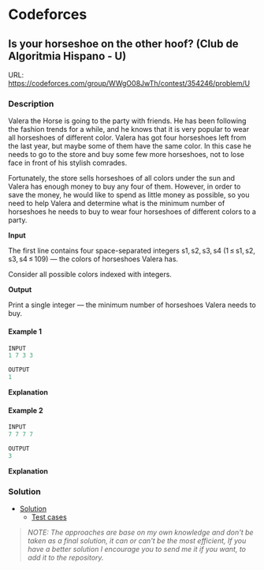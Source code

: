 # Codeforces

## Is your horseshoe on the other hoof? (Club de Algoritmia Hispano - U)
URL: https://codeforces.com/group/WWgO08JwTh/contest/354246/problem/U

### Description

Valera the Horse is going to the party with friends. He has been following the fashion trends for a while, and he knows that it is very popular to wear all horseshoes of different color. Valera has got four horseshoes left from the last year, but maybe some of them have the same color. In this case he needs to go to the store and buy some few more horseshoes, not to lose face in front of his stylish comrades.

Fortunately, the store sells horseshoes of all colors under the sun and Valera has enough money to buy any four of them. However, in order to save the money, he would like to spend as little money as possible, so you need to help Valera and determine what is the minimum number of horseshoes he needs to buy to wear four horseshoes of different colors to a party.

**Input**

The first line contains four space-separated integers s1, s2, s3, s4 (1 ≤ s1, s2, s3, s4 ≤ 109) — the colors of horseshoes Valera has.

Consider all possible colors indexed with integers.

**Output**

Print a single integer — the minimum number of horseshoes Valera needs to buy.

#### Example 1
```java
INPUT
1 7 3 3

OUTPUT
1
```
**Explanation**

#### Example 2
```java
INPUT
7 7 7 7

OUTPUT
3
```
**Explanation**

### Solution

* [Solution](Solution.java)
  * [Test cases](../../../../test/java/codeforces/horseshoeontheotherhoof/SolutionTest.java)

> *NOTE: The approaches are base on my own knowledge and don't be taken as a final solution, it can or can't be the most efficient, If you have a better solution I encourage you to send me it if you want, to add it to the repository.*  